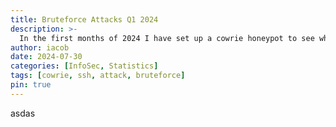 ```yaml
---
title: Bruteforce Attacks Q1 2024
description: >-
  In the first months of 2024 I have set up a cowrie honeypot to see what is new in 2024 😄
author: iacob
date: 2024-07-30
categories: [InfoSec, Statistics]
tags: [cowrie, ssh, attack, bruteforce]
pin: true
---
```



asdas